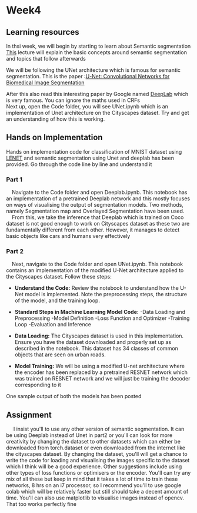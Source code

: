 # Week4

## Learning resources
In thsi week, we will begin by starting to learn about Semantic segmentation 
[This](https://www.youtube.com/watch?v=nDPWywWRIRo&list=RDQMw0DagWEDkno&start_radio=1) lecture will explain the basic concepts around semantic segmentation and topics that follow afterwards  

We will be following the UNet architecture which is famous for semantic segmentation. This is the paper :[U-Net: Convolutional Networks for Biomedical
 Image Segmentation](https://arxiv.org/pdf/1505.04597)

After this also read this interesting paper by Google named [DeepLab](https://arxiv.org/pdf/1606.00915) which is very famous. You can ignore the maths used in CRFs  
 Next up, open the Code folder, you will see UNet.ipynb which is an implementation of Unet architecture on the Cityscapes dataset. Try and get an understanding of how this is working.   

## Hands on Implementation

Hands on implementation code for classification of MNIST dataset using [LENET](https://arxiv.org/pdf/1609.04112) and semantic segmentation using Unet and deeplab has been provided. Go through the code line by line and understand it
### Part 1
&nbsp;&nbsp;&nbsp; Navigate to the Code folder and open Deeplab.ipynb. This notebook has an implementation of a pretrained Deeplab network and this mostly focuses on ways of visualising the output of segmentation models. Two methods, namely Segmentation map and Overlayed Segmentation have been used.  
&nbsp;&nbsp;&nbsp; From this, we take the inference that Deeplab which is trained on Coco dataset is not good enough to work on Cityscapes dataset as these two are fundamentally different from each other. However, it manages to detect basic objects like cars and humans very effectively

### Part 2
&nbsp;&nbsp;&nbsp; Next, navigate to the Code folder and open UNet.ipynb. This notebook contains an implementation of the modified U-Net architecture applied to the Cityscapes dataset. Follow these steps:  

- **Understand the Code:**  Review the notebook to understand how the U-Net model is implemented. Note the preprocessing steps, the structure of the model, and the training loop.
- **Standard Steps in Machine Learning Model Code:** 
  -Data Loading and Preprocessing
  -Model Definition
  -Loss Function and Optimizer
  -Training Loop
  -Evaluation and Inference



- **Data Loading:** The Cityscapes dataset is used in this implementation. Ensure you have the dataset downloaded and properly set up as described in the notebook. This dataset has 34 classes of common objects that are seen on urban roads.
- **Model Training:** We will be using a modified U-net architecture where the encoder has been replaced by a pretrained RESNET network which was trained on RESNET network and we will just be training the decoder corresponding to it

One sample output of both the models has been posted  

## Assignment

&nbsp;&nbsp;&nbsp;&nbsp; I insist you'll to use any other version of semantic segmentation. It can be using Deeplab instead of  Unet in part2 or you'll can look for more creativity by changing the dataset to other datasets which can either be downloaded from torch.dataset or even downloaded from the internet like the cityscapes dataset. By changing the dataset, you'll will get a chance to write the code for loading and visualising the images specific to the dataset which I think will be a good experience. Other suggestions include using other types of loss functions  or optimisers or the encoder. You'll can try any mix of all these but keep in mind that it takes a lot of time to train these networks, 8 hrs on an i7 processor, so I recommend you'll to use google colab which will be relatively faster but still should take a decent amount of time. You'll can also use matplotlib to visualise images instead of opencv. That too works perfectly fine
